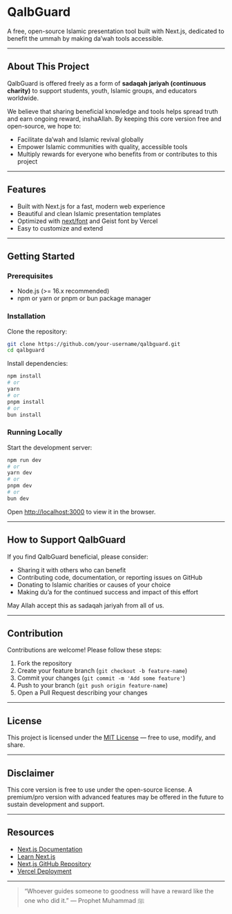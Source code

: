 
# QalbGuard

A free, open-source Islamic presentation tool built with Next.js, dedicated to benefit the ummah by making da’wah tools accessible.

---

## About This Project

QalbGuard is offered freely as a form of **sadaqah jariyah (continuous charity)** to support students, youth, Islamic groups, and educators worldwide.

We believe that sharing beneficial knowledge and tools helps spread truth and earn ongoing reward, inshaAllah. By keeping this core version free and open-source, we hope to:

- Facilitate da’wah and Islamic revival globally  
- Empower Islamic communities with quality, accessible tools  
- Multiply rewards for everyone who benefits from or contributes to this project

---

## Features

- Built with Next.js for a fast, modern web experience  
- Beautiful and clean Islamic presentation templates  
- Optimized with [next/font](https://nextjs.org/docs/app/building-your-application/optimizing/fonts) and Geist font by Vercel  
- Easy to customize and extend  

---

## Getting Started

### Prerequisites

- Node.js (>= 16.x recommended)  
- npm or yarn or pnpm or bun package manager

### Installation

Clone the repository:

```bash
git clone https://github.com/your-username/qalbguard.git
cd qalbguard
````

Install dependencies:

```bash
npm install
# or
yarn
# or
pnpm install
# or
bun install
```

### Running Locally

Start the development server:

```bash
npm run dev
# or
yarn dev
# or
pnpm dev
# or
bun dev
```

Open [http://localhost:3000](http://localhost:3000) to view it in the browser.

---

## How to Support QalbGuard

If you find QalbGuard beneficial, please consider:

* Sharing it with others who can benefit
* Contributing code, documentation, or reporting issues on GitHub
* Donating to Islamic charities or causes of your choice
* Making du’a for the continued success and impact of this effort

May Allah accept this as sadaqah jariyah from all of us.

---

## Contribution

Contributions are welcome! Please follow these steps:

1. Fork the repository
2. Create your feature branch (`git checkout -b feature-name`)
3. Commit your changes (`git commit -m 'Add some feature'`)
4. Push to your branch (`git push origin feature-name`)
5. Open a Pull Request describing your changes

---

## License

This project is licensed under the [MIT License](LICENSE) — free to use, modify, and share.

---

## Disclaimer

This core version is free to use under the open-source license. A premium/pro version with advanced features may be offered in the future to sustain development and support.

---

## Resources

* [Next.js Documentation](https://nextjs.org/docs)
* [Learn Next.js](https://nextjs.org/learn)
* [Next.js GitHub Repository](https://github.com/vercel/next.js)
* [Vercel Deployment](https://vercel.com/new?utm_medium=default-template&filter=next.js&utm_source=create-next-app&utm_campaign=create-next-app-readme)

---

> “Whoever guides someone to goodness will have a reward like the one who did it.” — Prophet Muhammad ﷺ


